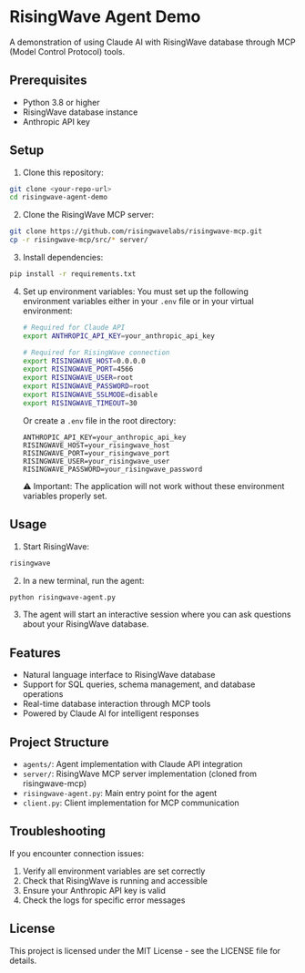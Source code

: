 # RisingWave Agent Demo

A demonstration of using Claude AI with RisingWave database through MCP (Model Control Protocol) tools.

## Prerequisites

- Python 3.8 or higher
- RisingWave database instance
- Anthropic API key

## Setup

1. Clone this repository:
```bash
git clone <your-repo-url>
cd risingwave-agent-demo
```

2. Clone the RisingWave MCP server:
```bash
git clone https://github.com/risingwavelabs/risingwave-mcp.git
cp -r risingwave-mcp/src/* server/
```

3. Install dependencies:
```bash
pip install -r requirements.txt
```

4. Set up environment variables:
   You must set up the following environment variables either in your `.env` file or in your virtual environment:

   ```bash
   # Required for Claude API
   export ANTHROPIC_API_KEY=your_anthropic_api_key

   # Required for RisingWave connection
   export RISINGWAVE_HOST=0.0.0.0
   export RISINGWAVE_PORT=4566
   export RISINGWAVE_USER=root
   export RISINGWAVE_PASSWORD=root
   export RISINGWAVE_SSLMODE=disable
   export RISINGWAVE_TIMEOUT=30
   ```

   Or create a `.env` file in the root directory:
   ```
   ANTHROPIC_API_KEY=your_anthropic_api_key
   RISINGWAVE_HOST=your_risingwave_host
   RISINGWAVE_PORT=your_risingwave_port
   RISINGWAVE_USER=your_risingwave_user
   RISINGWAVE_PASSWORD=your_risingwave_password
   ```

   ⚠️ Important: The application will not work without these environment variables properly set.

## Usage

1. Start RisingWave:
```bash
risingwave
```

2. In a new terminal, run the agent:
```bash
python risingwave-agent.py
```

3. The agent will start an interactive session where you can ask questions about your RisingWave database.

## Features

- Natural language interface to RisingWave database
- Support for SQL queries, schema management, and database operations
- Real-time database interaction through MCP tools
- Powered by Claude AI for intelligent responses

## Project Structure

- `agents/`: Agent implementation with Claude API integration
- `server/`: RisingWave MCP server implementation (cloned from risingwave-mcp)
- `risingwave-agent.py`: Main entry point for the agent
- `client.py`: Client implementation for MCP communication

## Troubleshooting

If you encounter connection issues:
1. Verify all environment variables are set correctly
2. Check that RisingWave is running and accessible
3. Ensure your Anthropic API key is valid
4. Check the logs for specific error messages

## License

This project is licensed under the MIT License - see the LICENSE file for details. 